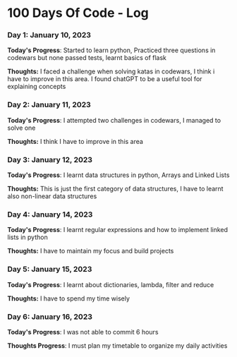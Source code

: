 # 100 Days Of Code - Log

### Day 1: January 10, 2023

**Today's Progress**: Started to learn python, Practiced three questions in codewars but none passed tests, learnt basics of flask

**Thoughts:** I faced a challenge when solving katas in codewars, I think i have to improve in this area. I found chatGPT to be a useful tool for explaining concepts

### Day 2: January 11, 2023

**Today's Progress**: I attempted two challenges in codewars, I managed to solve one

**Thoughts:** I think I have to improve in this area

### Day 3: January 12, 2023

**Today's Progress**: I learnt data structures in python, Arrays and Linked Lists

**Thoughts:** This is just the first category of data structures, I have to learnt also non-linear data structures

### Day 4: January 14, 2023
**Today's Progress**: I learnt regular expressions and how to implement linked lists in python

**Thoughts:** I have to maintain my focus and build projects

### Day 5: January 15, 2023
**Today's Progress**: I learnt about dictionaries, lambda, filter and reduce

**Thoughts:** I have to spend my time wisely

### Day 6: January 16, 2023
**Today's Progress**: I was not able to commit 6 hours

**Thoughts Progress**: I must plan my timetable to organize my daily activities
